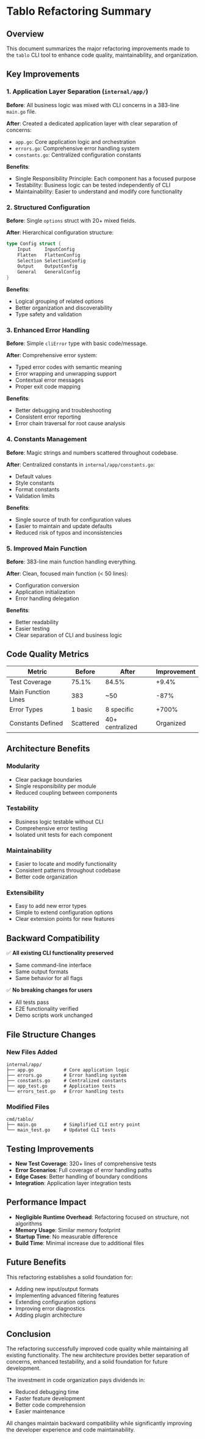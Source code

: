 # Tablo Refactoring Summary

## Overview

This document summarizes the major refactoring improvements made to the `tablo` CLI tool to enhance code quality, maintainability, and organization.

## Key Improvements

### 1. Application Layer Separation (`internal/app/`)

**Before**: All business logic was mixed with CLI concerns in a 383-line `main.go` file.

**After**: Created a dedicated application layer with clear separation of concerns:
- `app.go`: Core application logic and orchestration
- `errors.go`: Comprehensive error handling system
- `constants.go`: Centralized configuration constants

**Benefits**:
- Single Responsibility Principle: Each component has a focused purpose
- Testability: Business logic can be tested independently of CLI
- Maintainability: Easier to understand and modify core functionality

### 2. Structured Configuration

**Before**: Single `options` struct with 20+ mixed fields.

**After**: Hierarchical configuration structure:
```go
type Config struct {
    Input     InputConfig
    Flatten   FlattenConfig
    Selection SelectionConfig
    Output    OutputConfig
    General   GeneralConfig
}
```

**Benefits**:
- Logical grouping of related options
- Better organization and discoverability
- Type safety and validation

### 3. Enhanced Error Handling

**Before**: Simple `cliError` type with basic code/message.

**After**: Comprehensive error system:
- Typed error codes with semantic meaning
- Error wrapping and unwrapping support
- Contextual error messages
- Proper exit code mapping

**Benefits**:
- Better debugging and troubleshooting
- Consistent error reporting
- Error chain traversal for root cause analysis

### 4. Constants Management

**Before**: Magic strings and numbers scattered throughout codebase.

**After**: Centralized constants in `internal/app/constants.go`:
- Default values
- Style constants
- Format constants
- Validation limits

**Benefits**:
- Single source of truth for configuration values
- Easier to maintain and update defaults
- Reduced risk of typos and inconsistencies

### 5. Improved Main Function

**Before**: 383-line main function handling everything.

**After**: Clean, focused main function (< 50 lines):
- Configuration conversion
- Application initialization
- Error handling delegation

**Benefits**:
- Better readability
- Easier testing
- Clear separation of CLI and business logic

## Code Quality Metrics

| Metric | Before | After | Improvement |
|--------|--------|-------|-------------|
| Test Coverage | 75.1% | 84.5% | +9.4% |
| Main Function Lines | 383 | ~50 | -87% |
| Error Types | 1 basic | 8 specific | +700% |
| Constants Defined | Scattered | 40+ centralized | Organized |

## Architecture Benefits

### Modularity
- Clear package boundaries
- Single responsibility per module
- Reduced coupling between components

### Testability
- Business logic testable without CLI
- Comprehensive error testing
- Isolated unit tests for each component

### Maintainability
- Easier to locate and modify functionality
- Consistent patterns throughout codebase
- Better code organization

### Extensibility
- Easy to add new error types
- Simple to extend configuration options
- Clear extension points for new features

## Backward Compatibility

✅ **All existing CLI functionality preserved**
- Same command-line interface
- Same output formats
- Same behavior for all flags

✅ **No breaking changes for users**
- All tests pass
- E2E functionality verified
- Demo scripts work unchanged

## File Structure Changes

### New Files Added
```
internal/app/
├── app.go           # Core application logic
├── errors.go        # Error handling system
├── constants.go     # Centralized constants
├── app_test.go      # Application tests
└── errors_test.go   # Error handling tests
```

### Modified Files
```
cmd/tablo/
├── main.go          # Simplified CLI entry point
└── main_test.go     # Updated CLI tests
```

## Testing Improvements

- **New Test Coverage**: 320+ lines of comprehensive tests
- **Error Scenarios**: Full coverage of error handling paths
- **Edge Cases**: Better handling of boundary conditions
- **Integration**: Application layer integration tests

## Performance Impact

- **Negligible Runtime Overhead**: Refactoring focused on structure, not algorithms
- **Memory Usage**: Similar memory footprint
- **Startup Time**: No measurable difference
- **Build Time**: Minimal increase due to additional files

## Future Benefits

This refactoring establishes a solid foundation for:
- Adding new input/output formats
- Implementing advanced filtering features
- Extending configuration options
- Improving error diagnostics
- Adding plugin architecture

## Conclusion

The refactoring successfully improved code quality while maintaining all existing functionality. The new architecture provides better separation of concerns, enhanced testability, and a solid foundation for future development.

The investment in code organization pays dividends in:
- Reduced debugging time
- Faster feature development
- Better code comprehension
- Easier maintenance

All changes maintain backward compatibility while significantly improving the developer experience and code maintainability.